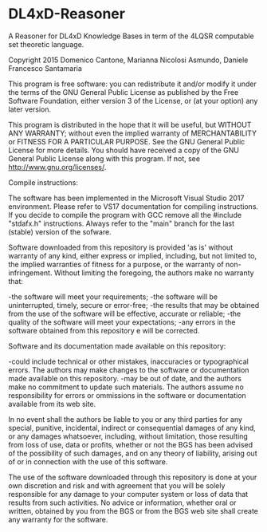 # DL4xD-Reasoner
A Reasoner for DL4xD Knowledge Bases in term of the 4LQSR computable set theoretic language.

Copyright 2015 Domenico Cantone,  Marianna Nicolosi Asmundo, Daniele Francesco Santamaria

This program is free software: you can redistribute it and/or modify
it under the terms of the GNU General Public License as published by
the Free Software Foundation, either version 3 of the License, or
(at your option) any later version.

This program is distributed in the hope that it will be useful,
but WITHOUT ANY WARRANTY; without even the implied warranty of
MERCHANTABILITY or FITNESS FOR A PARTICULAR PURPOSE.  See the
GNU General Public License for more details.
You should have received a copy of the GNU General Public License
along with this program.  If not, see <http://www.gnu.org/licenses/>.

Compile instructions:

The software has been implemented in the Microsoft Visual Studio 2017 environment. Please refer to VS17 documentation for compiling instructions. If you decide to compile the program with GCC remove all the #include "stdafx.h" instructions. Always refer to the "main" branch for the last (stable) version of the sofware.

Software downloaded from this repository is provided 'as is' without warranty of any kind, either express or implied, including, but not limited to, the implied warranties of fitness for a purpose, or the warranty of non-infringement. Without limiting the foregoing, the authors make no warranty that:

-the software will meet your requirements;
-the software will be uninterrupted, timely, secure or error-free;
-the results that may be obtained from the use of the software will be effective, accurate or reliable;
-the quality of the software will meet your expectations;
-any errors in the software obtained from this repository e will be corrected.

Software and its documentation made available on this repository:

-could include technical or other mistakes, inaccuracies or typographical errors. The authors may make changes to the software or documentation made available on this repository.
-may be out of date, and the authors make no commitment to update such materials.
The authors assume no responsibility for errors or ommissions in the software or documentation available from its web site.

In no event shall the authors be liable to you or any third parties for any special, punitive, incidental, indirect or consequential damages of any kind, or any damages whatsoever, including, without limitation, those resulting from loss of use, data or profits, whether or not the BGS has been advised of the possibility of such damages, and on any theory of liability, arising out of or in connection with the use of this software.

The use of the software downloaded through this repository is done at your own discretion and risk and with agreement that you will be solely responsible for any damage to your computer system or loss of data that results from such activities. No advice or information, whether oral or written, obtained by you from the BGS or from the BGS web site shall create any warranty for the software.
